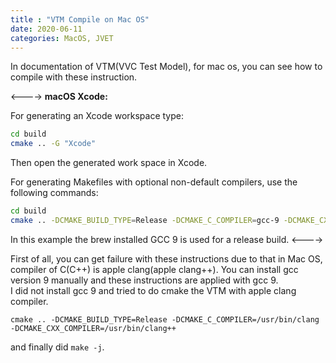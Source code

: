 ```yaml
---
title : "VTM Compile on Mac OS"
date: 2020-06-11
categories: MacOS, JVET
---
```



In documentation of VTM(VVC Test Model), for mac os, you can see how to compile with these instruction.<br>

<---->
 **macOS Xcode:**

For generating an Xcode workspace type:

```bash
cd build
cmake .. -G "Xcode"
```
Then open the generated work space in Xcode.

For generating Makefiles with optional non-default compilers, use the following commands:

```bash
cd build
cmake .. -DCMAKE_BUILD_TYPE=Release -DCMAKE_C_COMPILER=gcc-9 -DCMAKE_CXX_COMPILER=g++-9
```
In this example the brew installed GCC 9 is used for a release build.
<---->

First of all, you can get failure with these instructions due to that in Mac OS, compiler of C(C++) is apple clang(apple clang++).
You can install gcc version 9 manually and these instructions are applied with gcc 9. <br>
I did not install gcc 9 and tried to do cmake the VTM with apple clang compiler. <br>

```
cmake .. -DCMAKE_BUILD_TYPE=Release -DCMAKE_C_COMPILER=/usr/bin/clang -DCMAKE_CXX_COMPILER=/usr/bin/clang++ 
```

and finally did ```make -j```.
